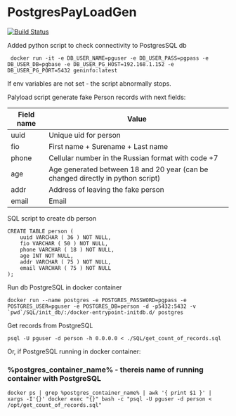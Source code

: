 # PostgresPayLoadGen


[![Build Status](https://app.travis-ci.com/Uglykoyote/PostgresPayLoadGen.svg?branch=master)](https://app.travis-ci.com/Uglykoyote/PostgresPayLoadGen)


Added python script to check connectivity to PostgresSQL db

```
 docker run -it -e DB_USER_NAME=pguser -e DB_USER_PASS=pgpass -e DB_USER_DB=pgbase -e DB_USER_PG_HOST=192.168.1.152 -e DB_USER_PG_PORT=5432 geninfo:latest
```
If env variables are not set - the script abnormally stops.

Palyload script generate fake Person records with next fields:

| Field name  | Value |
| ------------- | ------------- |
| uuid  | Unique uid for person  |
| fio  | First name + Surename + Last name  |
| phone  | Cellular number in the Russian format with code +7|
| age  | Age generated between 18 and 20 year (can be changed directly in python script)  |
| addr  | Address of leaving the fake person  |
| email  | Email  |


SQL script to create db person
```
CREATE TABLE person (
    uuid VARCHAR ( 36 ) NOT NULL,
    fio VARCHAR ( 50 ) NOT NULL,
    phone VARCHAR ( 18 ) NOT NULL,
    age INT NOT NULL,
    addr VARCHAR ( 75 ) NOT NULL,
    email VARCHAR ( 75 ) NOT NULL
);
```

Run db PostgreSQL in docker container
```
docker run --name postgres -e POSTGRES_PASSWORD=pgpass -e POSTGRES_USER=pguser -e POSTGRES_DB=person -d -p5432:5432 -v `pwd`/SQL/init_db/:/docker-entrypoint-initdb.d/ postgres
```

Get records from PostgreSQL
```
psql -U pguser -d person -h 0.0.0.0 < ./SQL/get_count_of_records.sql
```

Or, if PostgreSQL running in docker container:
### %postgres_container_name% - thereis name of running container with PostgreSQL
```
docker ps | grep %postgres_container_name% | awk '{ print $1 }' | xargs -I'{}' docker exec "{}" bash -c "psql -U pguser -d person < /opt/get_count_of_records.sql"
```
